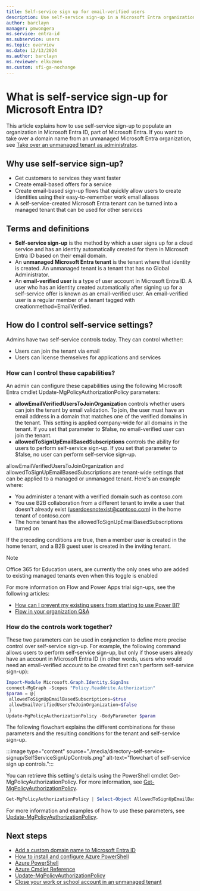 ```yaml
---
title: Self-service sign up for email-verified users
description: Use self-service sign-up in a Microsoft Entra organization
author: barclayn
manager: pmwongera
ms.service: entra-id
ms.subservice: users
ms.topic: overview
ms.date: 12/13/2024
ms.author: barclayn
ms.reviewer: elkuzmen
ms.custom: sfi-ga-nochange
---
```

# What is self-service sign-up for Microsoft Entra ID?

This article explains how to use self-service sign-up to populate an organization in Microsoft Entra ID, part of Microsoft Entra. If you want to take over a domain name from an unmanaged Microsoft Entra organization, see [Take over an unmanaged tenant as administrator](domains-admin-takeover.md).

## Why use self-service sign-up?

* Get customers to services they want faster
* Create email-based offers for a service
* Create email-based sign-up flows that quickly allow users to create identities using their easy-to-remember work email aliases
* A self-service-created Microsoft Entra tenant can be turned into a managed tenant that can be used for other services

## Terms and definitions

* **Self-service sign-up** is the method by which a user signs up for a cloud service and has an identity automatically created for them in Microsoft Entra ID based on their email domain.
* An **unmanaged Microsoft Entra tenant** is the tenant where that identity is created. An unmanaged tenant is a tenant that has no Global Administrator.
* An **email-verified user** is a type of user account in Microsoft Entra ID. A user who has an identity created automatically after signing up for a self-service offer is known as an email-verified user. An email-verified user is a regular member of a tenant tagged with creationmethod=EmailVerified.


## How do I control self-service settings?

Admins have two self-service controls today. They can control whether:

* Users can join the tenant via email
* Users can license themselves for applications and services

### How can I control these capabilities?

An admin can configure these capabilities using the following Microsoft Entra cmdlet Update-MgPolicyAuthorizationPolicy parameters:

* **allowEmailVerifiedUsersToJoinOrganization** controls whether users can join the tenant by email validation. To join, the user must have an email address in a domain that matches one of the verified domains in the tenant. This setting is applied company-wide for all domains in the tenant. If you set that parameter to $false, no email-verified user can join the tenant.
* **allowedToSignUpEmailBasedSubscriptions** controls the ability for users to perform self-service sign-up. If you set that parameter to $false, no user can perform self-service sign-up.
  
allowEmailVerifiedUsersToJoinOrganization and allowedToSignUpEmailBasedSubscriptions are tenant-wide settings that can be applied to a managed or unmanaged tenant. Here's an example where:

* You administer a tenant with a verified domain such as contoso.com
* You use B2B collaboration from a different tenant to invite a user that doesn't already exist (userdoesnotexist@contoso.com) in the home tenant of contoso.com
* The home tenant has the allowedToSignUpEmailBasedSubscriptions turned on

If the preceding conditions are true, then a member user is created in the home tenant, and a B2B guest user is created in the inviting tenant.

>[!NOTE]
> Office 365 for Education users, are currently the only ones who are added to existing managed tenants even when this toggle is enabled

For more information on Flow and Power Apps trial sign-ups, see the following articles:

* [How can I prevent my existing users from starting to use Power BI?](https://support.office.com/article/Power-BI-in-your-Organization-d7941332-8aec-4e5e-87e8-92073ce73dc5#bkmk_preventjoining)
* [Flow in your organization Q&A](/power-automate/organization-q-and-a)

### How do the controls work together?
These two parameters can be used in conjunction to define more precise control over self-service sign-up. For example, the following command allows users to perform self-service sign-up, but only if those users already have an account in Microsoft Entra ID (in other words, users who would need an email-verified account to be created first can't perform self-service sign-up):

```powershell
Import-Module Microsoft.Graph.Identity.SignIns
connect-MgGraph -Scopes "Policy.ReadWrite.Authorization"
$param = @{
 allowedToSignUpEmailBasedSubscriptions=$true
 allowEmailVerifiedUsersToJoinOrganization=$false
 }
Update-MgPolicyAuthorizationPolicy -BodyParameter $param
```

The following flowchart explains the different combinations for these parameters and the resulting conditions for the tenant and self-service sign-up.


:::image type="content" source="./media/directory-self-service-signup/SelfServiceSignUpControls.png" alt-text="flowchart of self-service sign up controls.":::

You can retrieve this setting's details using the PowerShell cmdlet Get-MgPolicyAuthorizationPolicy. For more information, see [Get-MgPolicyAuthorizationPolicy](/powershell/module/microsoft.graph.identity.signins/get-mgpolicyauthorizationpolicy).

```powershell
Get-MgPolicyAuthorizationPolicy | Select-Object AllowedToSignUpEmailBasedSubscriptions, AllowEmailVerifiedUsersToJoinOrganization
```

For more information and examples of how to use these parameters, see [Update-MgPolicyAuthorizationPolicy](/powershell/module/microsoft.graph.identity.signins/update-mgpolicyauthorizationpolicy?view=graph-powershell-1.0&preserve-view=true).

## Next steps

* [Add a custom domain name to Microsoft Entra ID](~/fundamentals/add-custom-domain.md)
* [How to install and configure Azure PowerShell](/powershell/azure/)
* [Azure PowerShell](/powershell/azure/)
* [Azure Cmdlet Reference](/powershell/azure/get-started-azureps)
* [Update-MgPolicyAuthorizationPolicy](/powershell/module/microsoft.graph.identity.signins/Update-mgpolicyauthorizationpolicy)
* [Close your work or school account in an unmanaged tenant](users-close-account.md)
